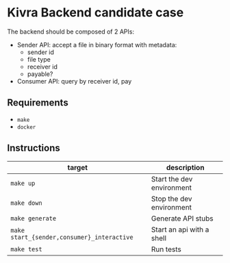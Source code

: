 # Kivra Backend candidate case

The backend should be composed of 2 APIs:
  * Sender API: accept a file in binary format with metadata:
    * sender id
    * file type
    * receiver id
    * payable?
  * Consumer API: query by receiver id, pay
  
## Requirements
  * `make`
  * `docker`

## Instructions
  target|description
  -|-
  `make up`|Start the dev environment
  `make down`|Stop the dev environment
  `make generate`|Generate API stubs
  `make start_{sender,consumer}_interactive`|Start an api with a shell
  `make test`|Run tests
